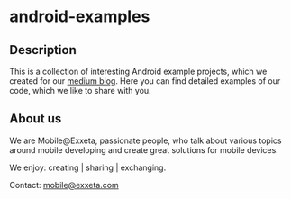 #  android-examples

## Description

This is a collection of interesting Android example projects, which we created for our [medium blog](https://medium.com/@mobileatexxeta). Here you can find detailed examples of our code, which we like to share with you.

## About us

We are Mobile@Exxeta, passionate people, who talk about various topics around mobile developing and create great solutions for mobile devices.

We enjoy: creating | sharing | exchanging.

Contact: <mobile@exxeta.com>
